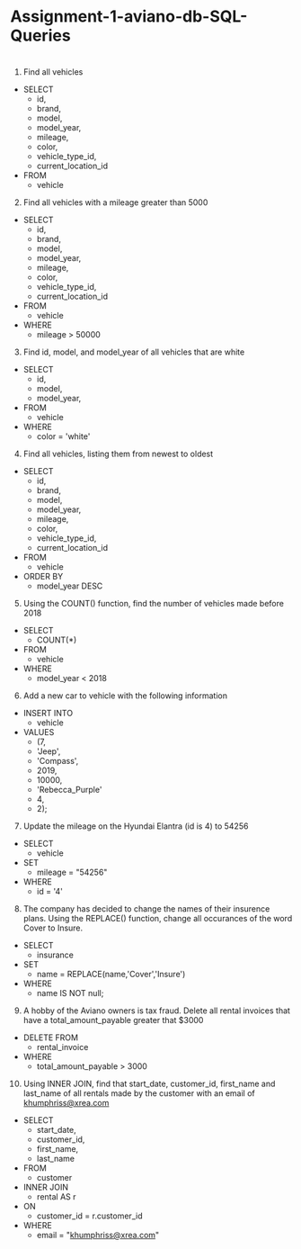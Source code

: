 # Assignment-1-aviano-db-SQL-Queries
#
1. Find all vehicles
  - SELECT
    - id,
    - brand,
    - model,
    - model_year,
    - mileage,
    - color,
    - vehicle_type_id,
    - current_location_id
  - FROM
    - vehicle
2. Find all vehicles with a mileage greater than 5000
  - SELECT
    - id,
    - brand,
    - model,
    - model_year,
    - mileage,
    - color,
    - vehicle_type_id,
    - current_location_id
  - FROM
    - vehicle
  - WHERE
    - mileage > 50000
3. Find id, model, and model_year of all vehicles that are white
  - SELECT
    - id,
    - model,
    - model_year,
  - FROM
    - vehicle
  - WHERE
    - color = 'white'
4. Find all vehicles, listing them from newest to oldest
  - SELECT
    - id,
    - brand,
    - model,
    - model_year,
    - mileage,
    - color,
    - vehicle_type_id,
    - current_location_id
  - FROM
    - vehicle
  - ORDER BY
    - model_year DESC
5. Using the COUNT() function, find the number of vehicles made before 2018
  - SELECT
    - COUNT(*)
  - FROM
    - vehicle
  - WHERE
    - model_year < 2018
6. Add a new car to vehicle with the following information
  - INSERT INTO
    - vehicle
  - VALUES
    - (7,
    - 'Jeep',
    - 'Compass',
    - 2019,
    - 10000,
    - 'Rebecca_Purple'
    - 4,
    - 2);
7. Update the mileage on the Hyundai Elantra (id is 4) to 54256
  - SELECT
    - vehicle
  - SET
    - mileage = "54256"
  - WHERE
    - id = '4'
8. The company has decided to change the names of their insurence plans. Using the REPLACE() function, change all occurances of the word Cover to Insure.
  - SELECT
    - insurance
  - SET
    - name = REPLACE(name,'Cover','Insure')
  - WHERE
    - name IS NOT null;
9. A hobby of the Aviano owners is tax fraud. Delete all rental invoices that have a total_amount_payable greater that $3000
  - DELETE FROM
    - rental_invoice
  - WHERE
    - total_amount_payable > 3000
10. Using INNER JOIN, find that start_date, customer_id, first_name and last_name of all rentals made by the customer with an email of khumphriss@xrea.com
  - SELECT
    - start_date,
    - customer_id,
    - first_name,
    - last_name
  - FROM
    - customer
  - INNER JOIN
    - rental AS r
  - ON
    - customer_id = r.customer_id
  - WHERE
    - email = "khumphriss@xrea.com"
